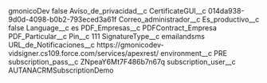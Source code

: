 <?xml version="1.0" encoding="UTF-8"?>
<CustomMetadata xmlns="http://soap.sforce.com/2006/04/metadata" xmlns:xsi="http://www.w3.org/2001/XMLSchema-instance" xmlns:xsd="http://www.w3.org/2001/XMLSchema">
    <label>gmonicoDev</label>
    <protected>false</protected>
    <values>
        <field>Aviso_de_privacidad__c</field>
        <value xsi:nil="true"/>
    </values>
    <values>
        <field>CertificateGUI__c</field>
        <value xsi:type="xsd:string">014da938-9d0d-4098-b0b2-793eced3a61f</value>
    </values>
    <values>
        <field>Correo_administrador__c</field>
        <value xsi:nil="true"/>
    </values>
    <values>
        <field>Es_productivo__c</field>
        <value xsi:type="xsd:boolean">false</value>
    </values>
    <values>
        <field>Language__c</field>
        <value xsi:type="xsd:string">es</value>
    </values>
    <values>
        <field>PDF_Empresas__c</field>
        <value xsi:type="xsd:string">PDFContract_Empresa</value>
    </values>
    <values>
        <field>PDF_Particular__c</field>
        <value xsi:nil="true"/>
    </values>
    <values>
        <field>Pin__c</field>
        <value xsi:type="xsd:string">111</value>
    </values>
    <values>
        <field>SignatureType__c</field>
        <value xsi:type="xsd:string">emailandsms</value>
    </values>
    <values>
        <field>URL_de_Notificaciones__c</field>
        <value xsi:type="xsd:string">https://gmonicodev-vidsigner.cs109.force.com/services/apexrest/</value>
    </values>
    <values>
        <field>environment__c</field>
        <value xsi:type="xsd:string">PRE</value>
    </values>
    <values>
        <field>subscription_pass__c</field>
        <value xsi:type="xsd:string">ZNpeaY6Mt7F486b7n67q</value>
    </values>
    <values>
        <field>subscription_user__c</field>
        <value xsi:type="xsd:string">AUTANACRMSubscriptionDemo</value>
    </values>
</CustomMetadata>
